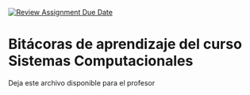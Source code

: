 [![Review Assignment Due Date](https://classroom.github.com/assets/deadline-readme-button-24ddc0f5d75046c5622901739e7c5dd533143b0c8e959d652212380cedb1ea36.svg)](https://classroom.github.com/a/Jat29Hb0)
# Bitácoras de aprendizaje del curso Sistemas Computacionales

Deja este archivo disponible para el profesor
